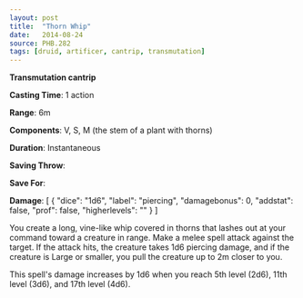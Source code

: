 ```yaml
---
layout: post
title:  "Thorn Whip"
date:   2014-08-24
source: PHB.282
tags: [druid, artificer, cantrip, transmutation]
---
```


**Transmutation cantrip**

**Casting Time**: 1 action

**Range**: 6m

**Components**: V, S, M (the stem of a plant with thorns)

**Duration**: Instantaneous

**Saving Throw**:

**Save For**:

**Damage**: [ { "dice": "1d6", "label": "piercing", "damagebonus": 0, "addstat": false, "prof": false, "higherlevels": "" } ]

You create a long, vine-like whip covered in thorns that lashes out at your command toward a creature in range. Make a melee spell attack against the target. If the attack hits, the creature takes 1d6 piercing damage, and if the creature is Large or smaller, you pull the creature up to 2m closer to you.

This spell's damage increases by 1d6 when you reach 5th level (2d6), 11th level (3d6), and 17th level (4d6).